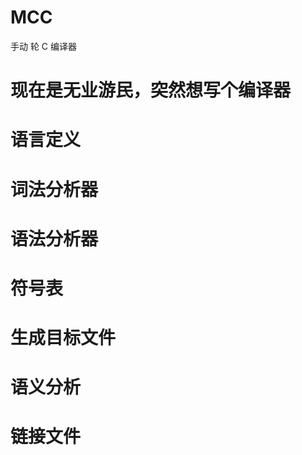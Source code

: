 # MCC
手动 轮 C 编译器
#  现在是无业游民，突然想写个编译器

#  语言定义


#  词法分析器


#  语法分析器


#  符号表


#  生成目标文件


#  语义分析


#  链接文件








